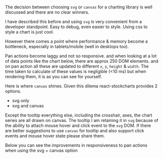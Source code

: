 The decision between choosing `svg` or `canvas` for a charting library is well discussed and there are no clear winners.

I have described this before and using `svg` is very convenient from a developer standpoint. Easy to debug, even easier to style. Using css to style a chart is just cool.

However there comes a point where performance & memory become a bottleneck, especially in tablets/mobile (well in desktops too).

Pan actions become laggy and not so responsive. and when looking at a lot of data points like the chart below, there are approx 250 DOM elements. and on pan action all these are updated to different `x`, `y`, `height` & `width`. The time taken to calculate of these values is negligible (<10 ms) but when rendering them, it is as you can see for yourself.

Here is where `canvas` shines. Given this dilema react-stockcharts provides 2 options. 

- svg only
- svg and canvas

Except the tooltip everything else, including the crosshair, axes, the chart series are all drawn on canvas. The tooltip I am retaining it in `svg` because of the ability to attach mouse hover and click event to the `svg` DOM. If there are better suggestions to use `canvas` for tooltip and also support click events and mouse hover state please share them.

Below you can see the improvements in responsiveness to pan actions when using the svg + canvas option